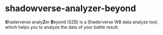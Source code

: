 # shadowverse-analyzer-beyond
**S**haderverse analy**Z**er **B**eyond (SZB) is a Shaderverse WB data analyze tool, which helps you to analyze the data of your battle result.